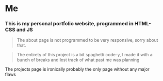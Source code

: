 # Me
### This is my personal portfolio website, programmed in HTML-CSS and JS

> The about page is not programmed to be very responsive, sorry about that.

> The entirety of this project is a bit spaghetti code-y, I made it with a bunch of breaks and lost track of what past me was planning 

The projects page is ironically probably the only page without any major flaws
